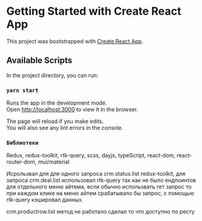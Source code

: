 # Getting Started with Create React App

This project was bootstrapped with [Create React App](https://github.com/facebook/create-react-app).

## Available Scripts

In the project directory, you can run:

### `yarn start`

Runs the app in the development mode.\
Open [http://localhost:3000](http://localhost:3000) to view it in the browser.

The page will reload if you make edits.\
You will also see any lint errors in the console.

### `Библиотеки`
Redux, redux-toolkit, rtk-query, scss, dayjs, typeScript, react-dom, react-router-dom, mui/material

Исрользвал для для одного запроса crm.status.list redux-toolkit, для запроса crm.deal.list использовал rtk-query так как не было ендпоинтов для отдельного меню айтема, если обычно использвать гет запрос то при каждом клике на меню айтем срабатывало бы запрос, с помощью rtk-query кэшировал данных.

crm.productrow.list метод не работало сделал то что доступно по ресту

